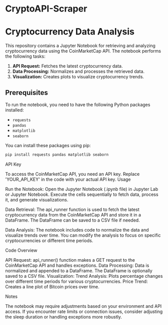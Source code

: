 # CryptoAPI-Scraper
# Cryptocurrency Data Analysis

This repository contains a Jupyter Notebook for retrieving and analyzing cryptocurrency data using the CoinMarketCap API. The notebook performs the following tasks:

1. **API Request:** Fetches the latest cryptocurrency data.
2. **Data Processing:** Normalizes and processes the retrieved data.
3. **Visualization:** Creates plots to visualize cryptocurrency trends.

## Prerequisites

To run the notebook, you need to have the following Python packages installed:

- `requests`
- `pandas`
- `matplotlib`
- `seaborn`

You can install these packages using pip:

```bash
pip install requests pandas matplotlib seaborn
```
API Key

To access the CoinMarketCap API, you need an API key. Replace 'YOUR_API_KEY' in the code with your actual API key.
Usage

Run the Notebook:
        Open the Jupyter Notebook (.ipynb file) in Jupyter Lab or Jupyter Notebook.
        Execute the cells sequentially to fetch data, process it, and generate visualizations.

Data Retrieval:
        The api_runner function is used to fetch the latest cryptocurrency data from the CoinMarketCap API and store it in a DataFrame.
        The DataFrame can be saved to a CSV file if needed.

Data Analysis:
        The notebook includes code to normalize the data and visualize trends over time.
        You can modify the analysis to focus on specific cryptocurrencies or different time periods.

Code Overview

API Request: api_runner() function makes a GET request to the CoinMarketCap API and handles exceptions.
    Data Processing: Data is normalized and appended to a DataFrame. The DataFrame is optionally saved to a CSV file.
    Visualization:
        Trend Analysis: Plots percentage changes over different time periods for various cryptocurrencies.
        Price Trend: Creates a line plot of Bitcoin prices over time.

Notes

The notebook may require adjustments based on your environment and API access.
    If you encounter rate limits or connection issues, consider adjusting the sleep duration or handling exceptions more robustly.
